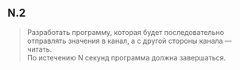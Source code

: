 ## N.2
> Разработать программу, которая будет последовательно отправлять значения в канал, а с другой стороны канала — читать.\
По истечению N секунд программа должна завершаться.